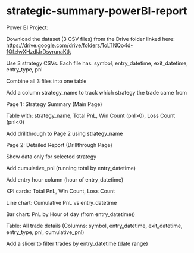 # strategic-summary-powerBI-report


Power BI Project:

Download the dataset (3 CSV files) from the Drive folder linked here:
https://drive.google.com/drive/folders/1oLTNQo4d-1QfzlwXHzdIJrDsyrunaKtk



Use 3 strategy CSVs. Each file has:
symbol, entry_datetime, exit_datetime, entry_type, pnl


Combine all 3 files into one table


Add a column strategy_name to track which strategy the trade came from


Page 1: Strategy Summary (Main Page)



Table with:
strategy_name, Total PnL, Win Count (pnl>0), Loss Count (pnl<0)


Add drillthrough to Page 2 using strategy_name


Page 2: Detailed Report (Drillthrough Page)



Show data only for selected strategy


Add cumulative_pnl (running total by entry_datetime)


Add entry hour column (hour of entry_datetime)


KPI cards: Total PnL, Win Count, Loss Count


Line chart: Cumulative PnL vs entry_datetime


Bar chart: PnL by Hour of day (from entry_datetime))


Table: All trade details (Columns: symbol, entry_datetime, exit_datetime, entry_type, pnl, cumulative_pnl)


Add a slicer to filter trades by entry_datetime (date range)


